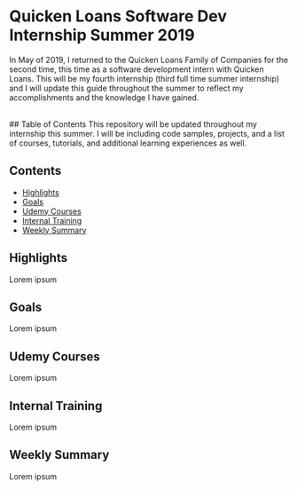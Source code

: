 # Quicken Loans Software Dev Internship Summer 2019

In May of 2019, I returned to the Quicken Loans Family of Companies for the second time, this time as a software development intern with Quicken Loans. This will be my fourth internship (third full time summer internship) and I will update this guide throughout the summer to reflect my accomplishments and the knowledge I have gained.

<br/>
## Table of Contents
This repository will be updated throughout my internship this summer. I will be including code samples, projects, and a list of courses, tutorials, and additional learning experiences as well.

## Contents
- [Highlights](#highlights)
- [Goals](#goals)
- [Udemy Courses](#udemy-courses)
- [Internal Training](#training)
- [Weekly Summary](#summary)


## Highlights
Lorem ipsum


## Goals
Lorem ipsum


## <a name="udemy-courses"></a>Udemy Courses
Lorem ipsum


## <a name="training"></a>Internal Training
Lorem ipsum

## <a name="summary"></a>Weekly Summary
Lorem ipsum

